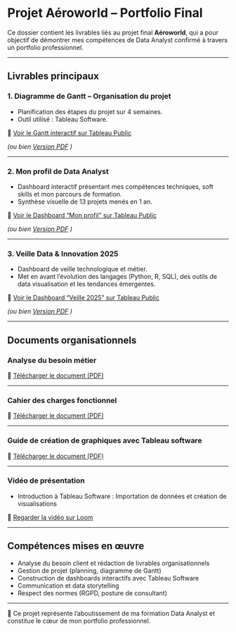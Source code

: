 #  Projet Aéroworld – Portfolio Final

Ce dossier contient les livrables liés au projet final **Aéroworld**, qui a pour objectif de démontrer mes compétences de Data Analyst confirmé à travers un portfolio professionnel.

---

##  Livrables principaux

### 1. Diagramme de Gantt – Organisation du projet
- Planification des étapes du projet sur 4 semaines.  
- Outil utilisé : Tableau Software.  

🔗 [Voir le Gantt interactif sur Tableau Public](https://public.tableau.com/views/Gantttableau/Gantt?:language=fr-FR&publish=yes&:sid=&:redirect=auth&:display_count=n&:origin=viz_share_link)  

*(ou bien [Version PDF](gantt.pdf) )*

---

### 2. Mon profil de Data Analyst
- Dashboard interactif présentant mes compétences techniques, soft skills et mon parcours de formation.  
- Synthèse visuelle de 13 projets menés en 1 an.  

🔗 [Voir le Dashboard “Mon profil” sur Tableau Public](https://public.tableau.com/views/dashbordveille/Histoire1?:language=fr-FR&publish=yes&:sid=&:redirect=auth&:display_count=n&:origin=viz_share_link)  

*(ou bien [Version PDF](Mon%20profil%20Data%20Analyst.pdf) )*

---

### 3. Veille Data & Innovation 2025
- Dashboard de veille technologique et métier.  
- Met en avant l’évolution des langages (Python, R, SQL), des outils de data visualisation et les tendances émergentes.  

🔗 [Voir le Dashboard “Veille 2025” sur Tableau Public](https://public.tableau.com/shared/5TGDGX9BX?:display_count=n&:origin=viz_share_link)  

*(ou bien [Version PDF](Veille%20Data%20%26%20Innovation%202025.pdf) )*

---

## Documents organisationnels

### Analyse du besoin métier
📄 [Télécharger le document (PDF)](Analyse%20des%20besoins%20métiers.pdf)

---

### Cahier des charges fonctionnel
📄 [Télécharger le document (PDF)](Cahier%20des%20charges%20fonctionnel.pdf)

---

### Guide de création de graphiques avec Tableau software
📄 [Télécharger le document (PDF)](Guide_creation_graphiques_Tableau.pdf)

---

### Vidéo de présentation
- Introduction à Tableau Software : Importation de données et création de visualisations
  
🎥 [Regarder la vidéo sur Loom ](https://www.loom.com/share/87058b318b6847e4b634ce2d70279403?sid=1405af59-7605-4fa0-bbe8-5975af526a66)

---

##  Compétences mises en œuvre
- Analyse du besoin client et rédaction de livrables organisationnels  
- Gestion de projet (planning, diagramme de Gantt)  
- Construction de dashboards interactifs avec Tableau Software  
- Communication et data storytelling  
- Respect des normes (RGPD, posture de consultant)  

---

🔗 Ce projet représente l’aboutissement de ma formation Data Analyst et constitue le cœur de mon portfolio professionnel.
